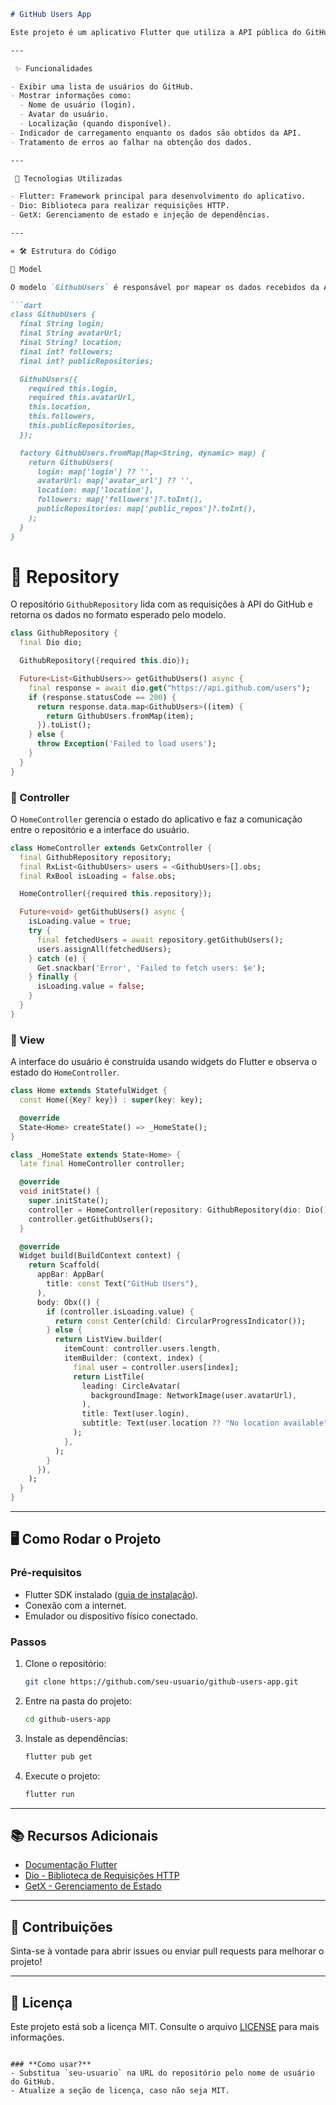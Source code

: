 
```markdown
# GitHub Users App

Este projeto é um aplicativo Flutter que utiliza a API pública do GitHub para exibir uma lista de usuários, incluindo suas informações básicas, como login, avatar e localização. O aplicativo é estruturado usando o padrão **GetX** para gerenciamento de estado.

---

 ✨ Funcionalidades

- Exibir uma lista de usuários do GitHub.
- Mostrar informações como:
  - Nome de usuário (login).
  - Avatar do usuário.
  - Localização (quando disponível).
- Indicador de carregamento enquanto os dados são obtidos da API.
- Tratamento de erros ao falhar na obtenção dos dados.

---

 🚀 Tecnologias Utilizadas

- Flutter: Framework principal para desenvolvimento do aplicativo.
- Dio: Biblioteca para realizar requisições HTTP.
- GetX: Gerenciamento de estado e injeção de dependências.

---

« 🛠 Estrutura do Código

📁 Model

O modelo `GithubUsers` é responsável por mapear os dados recebidos da API.

```dart
class GithubUsers {
  final String login;
  final String avatarUrl;
  final String? location;
  final int? followers;
  final int? publicRepositories;

  GithubUsers({
    required this.login,
    required this.avatarUrl,
    this.location,
    this.followers,
    this.publicRepositories,
  });

  factory GithubUsers.fromMap(Map<String, dynamic> map) {
    return GithubUsers(
      login: map['login'] ?? '',
      avatarUrl: map['avatar_url'] ?? '',
      location: map['location'],
      followers: map['followers']?.toInt(),
      publicRepositories: map['public_repos']?.toInt(),
    );
  }
}
```

# 📁 Repository

O repositório `GithubRepository` lida com as requisições à API do GitHub e retorna os dados no formato esperado pelo modelo.

```dart
class GithubRepository {
  final Dio dio;

  GithubRepository({required this.dio});

  Future<List<GithubUsers>> getGithubUsers() async {
    final response = await dio.get("https://api.github.com/users");
    if (response.statusCode == 200) {
      return response.data.map<GithubUsers>((item) {
        return GithubUsers.fromMap(item);
      }).toList();
    } else {
      throw Exception('Failed to load users');
    }
  }
}
```

### 📁 Controller

O `HomeController` gerencia o estado do aplicativo e faz a comunicação entre o repositório e a interface do usuário.

```dart
class HomeController extends GetxController {
  final GithubRepository repository;
  final RxList<GithubUsers> users = <GithubUsers>[].obs;
  final RxBool isLoading = false.obs;

  HomeController({required this.repository});

  Future<void> getGithubUsers() async {
    isLoading.value = true;
    try {
      final fetchedUsers = await repository.getGithubUsers();
      users.assignAll(fetchedUsers);
    } catch (e) {
      Get.snackbar('Error', 'Failed to fetch users: $e');
    } finally {
      isLoading.value = false;
    }
  }
}
```

### 📁 View

A interface do usuário é construída usando widgets do Flutter e observa o estado do `HomeController`.

```dart
class Home extends StatefulWidget {
  const Home({Key? key}) : super(key: key);

  @override
  State<Home> createState() => _HomeState();
}

class _HomeState extends State<Home> {
  late final HomeController controller;

  @override
  void initState() {
    super.initState();
    controller = HomeController(repository: GithubRepository(dio: Dio()));
    controller.getGithubUsers();
  }

  @override
  Widget build(BuildContext context) {
    return Scaffold(
      appBar: AppBar(
        title: const Text("GitHub Users"),
      ),
      body: Obx(() {
        if (controller.isLoading.value) {
          return const Center(child: CircularProgressIndicator());
        } else {
          return ListView.builder(
            itemCount: controller.users.length,
            itemBuilder: (context, index) {
              final user = controller.users[index];
              return ListTile(
                leading: CircleAvatar(
                  backgroundImage: NetworkImage(user.avatarUrl),
                ),
                title: Text(user.login),
                subtitle: Text(user.location ?? "No location available"),
              );
            },
          );
        }
      }),
    );
  }
}
```

---

## 🖥 Como Rodar o Projeto

### Pré-requisitos
- Flutter SDK instalado ([guia de instalação](https://docs.flutter.dev/get-started)).
- Conexão com a internet.
- Emulador ou dispositivo físico conectado.

### Passos
1. Clone o repositório:
   ```bash
   git clone https://github.com/seu-usuario/github-users-app.git
   ```
2. Entre na pasta do projeto:
   ```bash
   cd github-users-app
   ```
3. Instale as dependências:
   ```bash
   flutter pub get
   ```
4. Execute o projeto:
   ```bash
   flutter run
   ```

---

## 📚 Recursos Adicionais

- [Documentação Flutter](https://docs.flutter.dev/)
- [Dio - Biblioteca de Requisições HTTP](https://pub.dev/packages/dio)
- [GetX - Gerenciamento de Estado](https://pub.dev/packages/get)

---

## 🤝 Contribuições

Sinta-se à vontade para abrir issues ou enviar pull requests para melhorar o projeto!

---

## 📄 Licença

Este projeto está sob a licença MIT. Consulte o arquivo [LICENSE](LICENSE) para mais informações.
```

### **Como usar?**
- Substitua `seu-usuario` na URL do repositório pelo nome de usuário do GitHub.
- Atualize a seção de licença, caso não seja MIT.

